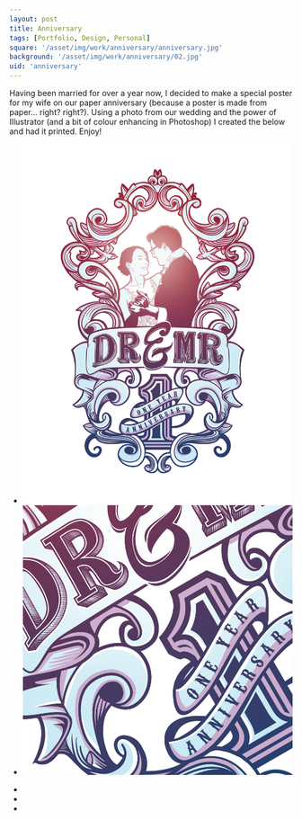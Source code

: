 ```yaml
---
layout: post
title: Anniversary
tags: [Portfolio, Design, Personal]
square: '/asset/img/work/anniversary/anniversary.jpg'
background: '/asset/img/work/anniversary/02.jpg'
uid: 'anniversary'
---
```


<p class="headline">Having been married for over a year now, I decided to make a special poster for my wife on our paper anniversary (because a poster is made from paper... right? right?). Using a photo from our wedding and the power of Illustrator (and a bit of colour enhancing in Photoshop) I created the below and had it printed. Enjoy!</p>


<div class="post-media">
	<ul>
		<li class="full"><img src="/asset/img/work/anniversary/01.jpg"></li>
		<li><img src="/asset/img/work/anniversary/02.jpg"></li>
	</ul>
</div>

<div class="palette three-colors">
	<ul>
		<li class="color-1"></li>
		<li class="color-2"></li>
		<li class="color-3"></li>
	</ul>
</div>
